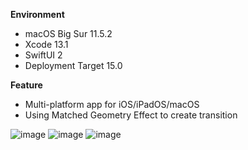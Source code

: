 **Environment**
- macOS Big Sur 11.5.2
- Xcode 13.1
- SwiftUI 2
- Deployment Target 15.0

**Feature**
- Multi-platform app for iOS/iPadOS/macOS
- Using Matched Geometry Effect to create transition

![image](https://github.com/lmw4051/Multi-platform-SwiftUIApp/blob/main/Simulator%20Screen%20Recording%20-%20iPhone%2013%20-%202021-12-31%20at%2014.13.32.gif)
![image](https://github.com/lmw4051/Multi-platform-SwiftUIApp/blob/main/Simulator%20Screen%20Recording%20-%20iPad%20Pro%20(11-inch)%20(3rd%20generation)%20-%202021-12-31%20at%2014.21.24.gif)
![image](https://github.com/lmw4051/Multi-platform-SwiftUIApp/blob/main/Multiplatform(macOS).gif)
